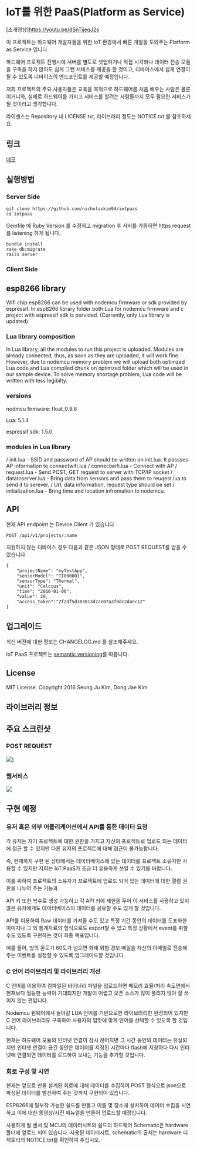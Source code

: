IoT를 위한 PaaS(Platform as Service)
=======

[소개영상]https://youtu.be/dSnTijeqJ2s

이 프로젝트는 하드웨어 개발자들을 위한 IoT 환경에서 빠른 개발을 도와주는 Platform as Service 입니다.

하드웨어 프로젝트 진행시에 서버를 별도로 셋업하거나 직접 시각화나 데이터 전송 모듈을 구축을 하지 않아도 쉽게 그런 서비스를 제공을 할 것이고, 디바이스에서 쉽게 연결이 될 수 있도록 디바이스의 엔드포인트를 제공할 예정입니다.

저희 프로젝트의 주요 사용자들은 교육을 목적으로 하드웨어를 처음 배우는 사람은 물론이거니와, 실제로 하드웨어를 가지고 서비스를 할려는 사람들까지 모두 필요한 서비스가 될 것이라고 생각합니다.

라이센스는 Repository 내 LICENSE.txt, 라이브러리 정도는 NOTICE.txt 를 참조하세요.

## 링크

[데모](http://tranquil-sands-4879.herokuapp.com)

## 실행방법

### Server Side


```
git clone https://github.com/nicholaskim94/iotpaas
cd iotpaas
```

Gemfile 에 Ruby Version 를 수정하고 migration 후 서버를 가동하면 https request 를 listening 하게 됩니다.
```
bundle install
rake db:migrate
rails server
```

### Client Side

## esp8266 library

Wifi chip esp8266 can be used with nodemcu firmware or sdk provided by espressif.
In esp8266 library folder both Lua for nodemcu firmware and c project with espressif sdk is porvided. (Currently, only Lua library is updated)

### Lua library composition
In Lua library, all the modules to run this project is uploaded. Modules are already connected, thus, as soon as they are uploaded, it will work fine.
However, due to nodemcu memory problem we will upload both optimzed Lua code and Lua compiled chunk on optimzed folder which will be used in our sample device. 
To solve memory shortage problem, Lua code will be written with less legibilty.

### versions
nodmcu firmware: float_0.9.6

Lua: 5.1.4

espressif sdk: 1.5.0


### modules in Lua library

/ init.lua - SSID and password of AP should be written on init.lua. It passses AP information to connectwifi.lua
/ connectwifi.lua - Connect with AP
/ request.lua - Send POST, GET request to server with TCP/IP socket
/ datatoserver.lua - Bring data from sensors and pass them to reuqest.lua to send it to serever. 
/  			   		 Url, data information, request type should be set
/ initialization.lua - Bring time and location infromation to nodemcu.

## API

현재 API endpoint 는 Device Client 가 있습니다
```
POST /api/v1/projects/:name
```
지원하지 않는 디바이스 경우 다음과 같은 JSON 형태로 POST REQUEST를 받을 수 있습니다

```
{
    "projectName": "myTestApp",
    "sensorModel": "TI000001",
    "sensorType": "Thermal",
    "unit": "Celcius",
    "time": "2016-01-06",
    "value": 20,
    "access_token":"2f2df5d383813d72e07a3f0dc2d4ec12"
}
```

## 업그레이드

최신 버젼에 대한 정보는 CHANGELOG.md 를 참조해주세요.

IoT PaaS 프로젝트는 [semantic versioning](http://semver.org/)를 따릅니다.

## License

MIT License. Copyright 2016 Seung Ju Kim, Dong Jae Kim


## 라이브러리 정보


## 주요 스크린샷
### POST REQUEST
![](http://i.imgur.com/uAePIdQ.png))

### 웹서비스
![](http://i.imgur.com/Z6fpqiq.png)

## 구현 예정
### 유저 혹은 외부 어플리케어션에서 API를 통한 데이터 요청
각 유저는 자기 프로젝트에 대한 권한을 가지고 자신의 프로젝트로 업로드 되는 데이터에 접근 할 수 있지만 다른 유저의 프로젝트에 대해 접근이 불가능합니다.

즉, 현재까지 구현 된 상태에서는 데이터베이스에 있는 데이터를 프로젝트 소유자만 사용할 수 있지만 저희는 IoT PaaS가 조금 더 유용하게 쓰일 수 있기를 바랍니다.

이를 위하여 프로젝트의 소유자가 프로젝트에 업로드 되어 있는 데이터에 대한 열람 권한을 나누어 주는 기능과

API 키 또한 복수로 생성 가능하고 각 API 키에 제한을 두어 이 서비스를 사용하고 있지 않은 유저에게도 데이터베이스의 데이터를 공유할 수도 있게 할 것입니다.

API를 이용하여 Raw 데이터를 가져올 수도 있고 특정 기간 동안의 데이터를 도표화한 이미지나 그 외 통계자료의 형식으로도 export할 수 있고 특정 상황에서 event를 취할 수도 있도록 구현하는 것이 최종 목표입니다.

예를 들어, 방의 온도가 60도가 넘으면 화재 위험 경보 메일을 자신의 이메일로 전송해 주는 이벤트를 설정할 수 있도록 업그레이드할 것입니다.

### C 언어 라이브러리 및 라이브러리 개선
C 언어를 이용하여 컴파일된 바이너리 파일을 업로드하면 메모리 효율/처리 속도면에서 현재보다 월등한 능력이 기대되지만 개발이 어렵고 오픈 소스가 많이 풀리지 않아 잘 쓰이지 않는 편입니다.

Nodemcu 펌웨어에서 돌아갈 LUA 언어를 기반으로한 라이브러리만 완성되어 있지만 C 언어 라이브러리도 구축하여 사용자의 입맛에 맞게 언어를 선택할 수 있도록 할 것입니다.

현재는 하드웨어 모듈의 인터넷 연결이 잠시 끊어지면 그 시간 동안의 데이터는 유실되지만 인터넷 연결이 끊긴 동안은 데이터를 지정된 시간마다 flash에 저장하다 다시 인터넷에 연결되면 데이터를 로드하여 보내는 기능을 추가할 것입니다.

### 회로 구성 및 시연
현재는 앞으로 만들 설계된 회로에 대해 데이터를 수집하여 POST 형식으로 json으로 파싱된 데이터를 발신하여 주는 것까지 구현되어 있습니다. 

ESP8266에 탈부착 가능한 쉴드를 만들고 이를 몇 장소에 설치하여 데이터 수집을 시연하고 이에 대한 동영상/사진 메뉴얼을 만들어 업로드할 예정입니다.

사용하게 될 센서 및 MCU의 데이터시트와 쉴드의 하드웨어 Schematic은 hardware 폴더에 엎로드 되어 있습니다. 사용된 데이터시트, schematic의 출처는 hardware 디렉토리의 NOTICE.txt를 확인하여 주십시오.
